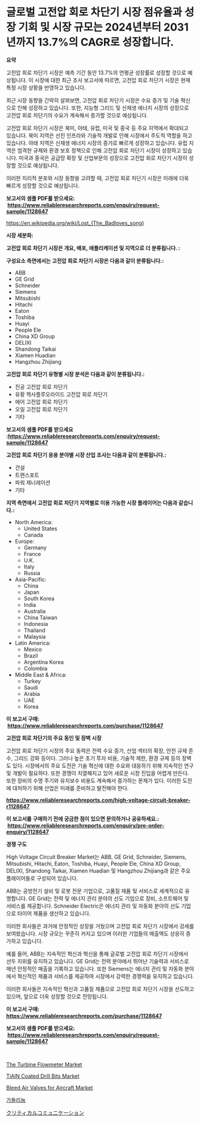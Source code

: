 <p><h1>글로벌 고전압 회로 차단기 시장 점유율과 성장 기회 및 시장 규모는 2024년부터 2031년까지 13.7%의 CAGR로 성장합니다.</h1></p><p><strong>요약</strong></p>
<p><p>고전압 회로 차단기 시장은 예측 기간 동안 13.7%의 연평균 성장률로 성장할 것으로 예상됩니다. 이 시장에 대한 최근 조사 보고서에 따르면, 고전압 회로 차단기 시장은 현재 특정 시장 상황을 반영하고 있습니다.</p><p>최근 시장 동향을 간략히 살펴보면, 고전압 회로 차단기 시장은 수요 증가 및 기술 혁신으로 인해 성장하고 있습니다. 또한, 지능형 그리드 및 신재생 에너지 시장의 성장으로 고전압 회로 차단기의 수요가 계속해서 증가할 것으로 예상됩니다.</p><p>고전압 회로 차단기 시장은 북미, 아태, 유럽, 미국 및 중국 등 주요 지역에서 확대되고 있습니다. 북미 지역은 선진 인프라와 기술적 개발로 인해 시장에서 주도적 역할을 하고 있습니다. 아태 지역은 신재생 에너지 시장의 증가로 빠르게 성장하고 있습니다. 유럽 지역은 엄격한 규제와 환경 보호 정책으로 인해 고전압 회로 차단기 시장이 성장하고 있습니다. 미국과 중국은 공급망 확장 및 산업부문의 성장으로 고전압 회로 차단기 시장이 성장할 것으로 예상됩니다.</p><p>이러한 지리적 분포와 시장 동향을 고려할 때, 고전압 회로 차단기 시장은 미래에 더욱 빠르게 성장할 것으로 예상됩니다.</p></p>
<p><strong>보고서의 샘플 PDF를 받으세요: &nbsp;<a href="https://www.reliableresearchreports.com/enquiry/request-sample/1128647">https://www.reliableresearchreports.com/enquiry/request-sample/1128647</a></strong></p>
<p><a href="https://en.wikipedia.org/wiki/Lost_(The_Badloves_song)">https://en.wikipedia.org/wiki/Lost_(The_Badloves_song)</a></p>
<p><strong>시장 세분화:</strong></p>
<p><strong> 고전압 회로 차단기 시장은 개요, 배포, 애플리케이션 및 지역으로 더 분류됩니다. :</strong></p>
<p><strong>구성요소 측면에서는 고전압 회로 차단기 시장은 다음과 같이 분류됩니다.:</strong></p>
<p><ul><li>ABB</li><li>GE Grid</li><li>Schneider</li><li>Siemens</li><li>Mitsubishi</li><li>Hitachi</li><li>Eaton</li><li>Toshiba</li><li>Huayi</li><li>People Ele</li><li>China XD Group</li><li>DELIXI</li><li>Shandong Taikai</li><li>Xiamen Huadian</li><li>Hangzhou Zhijiang</li></ul></p>
<p><strong> 고전압 회로 차단기 유형별 시장 분석은 다음과 같이 분류됩니다.:</strong></p>
<p><ul><li>진공 고전압 회로 차단기</li><li>유황 헥사플루오라이드 고전압 회로 차단기</li><li>에어 고전압 회로 차단기</li><li>오일 고전압 회로 차단기</li><li>기타</li></ul></p>
<p><strong>보고서의 샘플 PDF를 받으세요 :<a href="https://www.reliableresearchreports.com/enquiry/request-sample/1128647">https://www.reliableresearchreports.com/enquiry/request-sample/1128647</a></strong></p>
<p><strong> 고전압 회로 차단기 응용 분야별 시장 산업 조사는 다음과 같이 분류됩니다.:</strong></p>
<p><ul><li>건설</li><li>트랜스포트</li><li>파워 제너레이션</li><li>기타</li></ul></p>
<p><strong>지역 측면에서 고전압 회로 차단기 지역별로 이용 가능한 시장 플레이어는 다음과 같습니다.:</strong></p>
<p><ul>
    <li>
        North America:
        <ul>
            <li>United States</li>
            <li>Canada</li>
        </ul>
    </li>
    <li>
        Europe:
        <ul>
            <li>Germany</li>
            <li>France</li>
            <li>U.K.</li>
            <li>Italy</li>
            <li>Russia</li>
        </ul>
    </li>
    <li>
        Asia-Pacific:
        <ul>
            <li>China</li>
            <li>Japan</li>
            <li>South Korea</li>
            <li>India</li>
            <li>Australia</li>
            <li>China Taiwan</li>
            <li>Indonesia</li>
            <li>Thailand</li>
            <li>Malaysia</li>
        </ul>
    </li>
    <li>
        Latin America:
        <ul>
            <li>Mexico</li>
            <li>Brazil</li>
            <li>Argentina Korea</li>
            <li>Colombia</li>
        </ul>
    </li>
    <li>
        Middle East & Africa:
        <ul>
            <li>Turkey</li>
            <li>Saudi</li>
            <li>Arabia</li>
            <li>UAE</li>
            <li>Korea</li>
        </ul>
    </li>
    </ul></p>
<p><strong>이 보고서 구매: &nbsp;<a href="https://www.reliableresearchreports.com/purchase/1128647">https://www.reliableresearchreports.com/purchase/1128647</a></strong></p>
<p><strong>고전압 회로 차단기의 주요 동인 및 장벽 시장</strong></p>
<p><p>고전압 회로 차단기 시장의 주요 동력은 전력 수요 증가, 산업 섹터의 확장, 안전 규제 준수, 그리드 강화 등이다. 그러나 높은 초기 투자 비용, 기술적 제한, 환경 규제 등의 장벽도 있다. 시장에서의 주요 도전은 기술 혁신에 대한 수요와 대응하기 위해 지속적인 연구 및 개발이 필요하다. 또한 경쟁이 치열해지고 있어 새로운 시장 진입을 어렵게 만든다. 또한 장비의 수명 주기와 유지보수 비용도 계속해서 증가하는 문제가 있다. 이러한 도전에 대처하기 위해 산업은 미래를 준비하고 발전해야 한다.</p></p>
<p><strong><a href="https://www.reliableresearchreports.com/high-voltage-circuit-breaker-r1128647">https://www.reliableresearchreports.com/high-voltage-circuit-breaker-r1128647</a></strong></p>
<p><strong>이 보고서를 구매하기 전에 궁금한 점이 있으면 문의하거나 공유하세요.: &nbsp;<a href="https://www.reliableresearchreports.com/enquiry/pre-order-enquiry/1128647">https://www.reliableresearchreports.com/enquiry/pre-order-enquiry/1128647</a></strong></p>
<p><strong>경쟁 구도</strong></p>
<p><p>High Voltage Circuit Breaker Market는 ABB, GE Grid, Schneider, Siemens, Mitsubishi, Hitachi, Eaton, Toshiba, Huayi, People Ele, China XD Group, DELIXI, Shandong Taikai, Xiamen Huadian 및 Hangzhou Zhijiang과 같은 주요 플레이어들로 구성되어 있습니다.</p><p>ABB는 공방전기 설비 및 로봇 전문 기업으로, 고품질 제품 및 서비스로 세계적으로 유명합니다. GE Grid는 전력 및 에너지 관리 분야의 선도 기업으로 장비, 소프트웨어 및 서비스를 제공합니다. Schneider Electric은 에너지 관리 및 자동화 분야의 선도 기업으로 타이어 제품을 생산하고 있습니다.</p><p>이러한 회사들은 과거에 안정적인 성장을 거뒀으며 고전압 회로 차단기 시장에서 강세를 보여왔습니다. 시장 규모는 꾸준히 커지고 있으며 이러한 기업들의 매출액도 상응히 증가하고 있습니다.</p><p>예를 들어, ABB는 지속적인 혁신과 혁신을 통해 글로벌 고전압 회로 차단기 시장에서 선두 지위를 유지하고 있습니다. GE Grid는 전력 분야에서 뛰어난 기술력과 서비스로 매년 안정적인 매출을 기록하고 있습니다. 또한 Siemens는 에너지 관리 및 자동화 분야에서 혁신적인 제품과 서비스를 제공하여 시장에서 강력한 경쟁력을 유지하고 있습니다.</p><p>이러한 회사들은 지속적인 혁신과 고품질 제품으로 고전압 회로 차단기 시장을 선도하고 있으며, 앞으로 더욱 성장할 것으로 전망됩니다.</p></p>
<p><strong>이 보고서 구매: &nbsp; <a href="https://www.reliableresearchreports.com/purchase/1128647">https://www.reliableresearchreports.com/purchase/1128647</a></strong></p>
<p><strong>보고서의 샘플 PDF를 받으세요: &nbsp;<a href="https://www.reliableresearchreports.com/enquiry/request-sample/1128647">https://www.reliableresearchreports.com/enquiry/request-sample/1128647</a></strong><strong></strong></p>
<p>&nbsp;</p>
<p><p><a href="https://www.linkedin.com/pulse/global-turbine-flowmeter-market-exploring-share-trends-future-wkcie">The Turbine Flowmeter Market</a></p><p><a href="https://issuu.com/reportprime-2/docs/tialn-coated-drill-bits-market-size-2030.pptx">TiAlN Coated Drill Bits Market</a></p><p><a href="https://www.linkedin.com/pulse/bleed-air-valves-aircraft-market-analysis-report-global-fonqe">Bleed Air Valves for Aircraft Market</a></p><p><a href="https://github.com/KellyLyncyh543964/Market-Research-Report-List-3/blob/main/206069862047.md">가돌리늄</a></p><p><a href="https://github.com/zjkmgcs938405/Market-Research-Report-List-3/blob/main/529078748467.md">クリティカルコミュニケーション</a></p></p>